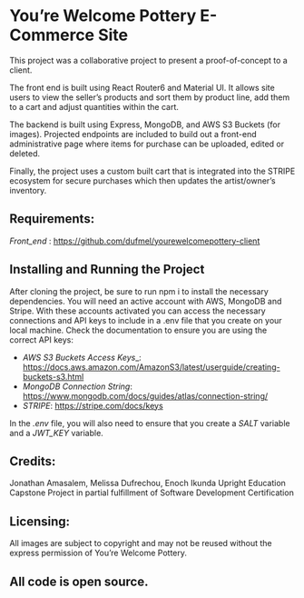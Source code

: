# You’re Welcome Pottery E-Commerce Site
This project was a collaborative project to present a proof-of-concept to a client.

The front end is built using React Router6 and Material UI. It allows site users to view the seller’s products and sort them by product line, add them to a cart and adjust quantities within the cart.

The backend is built using Express, MongoDB, and AWS S3 Buckets (for images). Projected endpoints are included to build out a front-end administrative page where items for purchase can be uploaded, edited or deleted.

Finally, the project uses a custom built cart that is integrated into the STRIPE ecosystem for secure purchases which then updates the artist/owner’s inventory.

Requirements:
---------
_Front_end_ : <https://github.com/dufmel/yourewelcomepottery-client>

Installing and Running the Project
----------------------------------

After cloning the project, be sure to run npm i to install the necessary dependencies. You will need an active account with AWS, MongoDB and Stripe. With these accounts activated you can access the necessary connections and API keys to include in a .env file that you create on your local machine. Check the documentation to ensure you are using the correct API keys:

* _AWS_ _S3_ _Buckets_ _Access_ _Keys__:  <https://docs.aws.amazon.com/AmazonS3/latest/userguide/creating-buckets-s3.html>
* _MongoDB_ _Connection_ _String_: <https://www.mongodb.com/docs/guides/atlas/connection-string/>
* _STRIPE_: <https://stripe.com/docs/keys>

In the *.env* file, you will also need to ensure that you create a *SALT* variable and a *JWT_KEY* variable.

Credits: 
-------

Jonathan Amasalem, Melissa Dufrechou, Enoch Ikunda
Upright Education Capstone Project in partial fulfillment of Software Development Certification 

Licensing:
----

All images are subject to copyright and may not be reused without the express permission of You’re Welcome Pottery.

All code is open source.
----------
